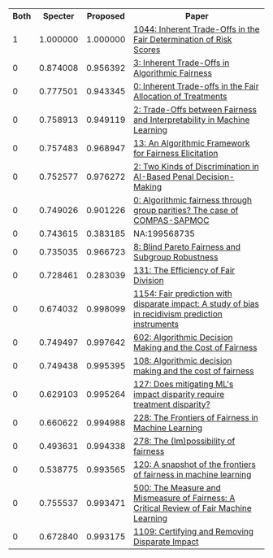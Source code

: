<html><table><tr>
<th>Both</th>
<th>Specter</th>
<th>Proposed</th>
<th>Paper</th>
</tr>
<tr>
<td>1</td>
<td>1.000000</td>
<td>1.000000</td>
<td><a href="https://www.semanticscholar.org/paper/ed6297433cfc580837e87592f550cc96296c7d0a">1044: Inherent Trade-Offs in the Fair Determination of Risk Scores</a></td>
</tr>
<tr>
<td>0</td>
<td>0.874008</td>
<td>0.956392</td>
<td><a href="https://www.semanticscholar.org/paper/5b36c8e09e64f3d7132b83b3cdca07baa4581355">3: Inherent Trade-Offs in Algorithmic Fairness</a></td>
</tr>
<tr>
<td>0</td>
<td>0.777501</td>
<td>0.943345</td>
<td><a href="https://www.semanticscholar.org/paper/8554e8e105c652214d4d23c53c410dd570b0750c">0: Inherent Trade-offs in the Fair Allocation of Treatments</a></td>
</tr>
<tr>
<td>0</td>
<td>0.758913</td>
<td>0.949119</td>
<td><a href="https://www.semanticscholar.org/paper/da1a0f1eadc21452fbd5f61f13429020a6018d7a">2: Trade-Offs between Fairness and Interpretability in Machine Learning</a></td>
</tr>
<tr>
<td>0</td>
<td>0.757483</td>
<td>0.968947</td>
<td><a href="https://www.semanticscholar.org/paper/0f2fc6432b75b5023f684ffaaa933147a4f09de8">13: An Algorithmic Framework for Fairness Elicitation</a></td>
</tr>
<tr>
<td>0</td>
<td>0.752577</td>
<td>0.976272</td>
<td><a href="https://www.semanticscholar.org/paper/77702f418b32a9d3b484f00a495b27543fb1a837">2: Two Kinds of Discrimination in AI-Based Penal Decision-Making</a></td>
</tr>
<tr>
<td>0</td>
<td>0.749026</td>
<td>0.901226</td>
<td><a href="https://www.semanticscholar.org/paper/15f60f048ed4f61e8a33aacb355ed14b17285e50">0: Algorithmic fairness through group parities? The case of COMPAS-SAPMOC</a></td>
</tr>
<tr>
<td>0</td>
<td>0.743615</td>
<td>0.383185</td>
<td>NA:199568735</td>
</tr>
<tr>
<td>0</td>
<td>0.735035</td>
<td>0.966723</td>
<td><a href="https://www.semanticscholar.org/paper/14d8d5e612028842d35cb5865f8fecf9ecc63c00">8: Blind Pareto Fairness and Subgroup Robustness</a></td>
</tr>
<tr>
<td>0</td>
<td>0.728461</td>
<td>0.283039</td>
<td><a href="https://www.semanticscholar.org/paper/9584337ff349bcbc7cf24026a4b32c2df0e2b5c4">131: The Efficiency of Fair Division</a></td>
</tr>
<tr>
<td>0</td>
<td>0.674032</td>
<td>0.998099</td>
<td><a href="https://www.semanticscholar.org/paper/37f5d47019f467c74acff22a38ffd4b98bdcb5d4">1154: Fair prediction with disparate impact: A study of bias in recidivism prediction instruments</a></td>
</tr>
<tr>
<td>0</td>
<td>0.749497</td>
<td>0.997642</td>
<td><a href="https://www.semanticscholar.org/paper/57797e2432b06dfbb7debd6f13d0aab45d374426">602: Algorithmic Decision Making and the Cost of Fairness</a></td>
</tr>
<tr>
<td>0</td>
<td>0.749438</td>
<td>0.995395</td>
<td><a href="https://www.semanticscholar.org/paper/dfa4de77d74b205809fae2eee519b79ea53245fe">108: Algorithmic decision making and the cost of fairness</a></td>
</tr>
<tr>
<td>0</td>
<td>0.629103</td>
<td>0.995264</td>
<td><a href="https://www.semanticscholar.org/paper/932404745d960291925b3f27b71734dff5b23633">127: Does mitigating ML's impact disparity require treatment disparity?</a></td>
</tr>
<tr>
<td>0</td>
<td>0.660622</td>
<td>0.994988</td>
<td><a href="https://www.semanticscholar.org/paper/8285e1b5536ce11d55462ae757f61c75ec6773c6">228: The Frontiers of Fairness in Machine Learning</a></td>
</tr>
<tr>
<td>0</td>
<td>0.493631</td>
<td>0.994338</td>
<td><a href="https://www.semanticscholar.org/paper/e871b09f4c06ce670531b64617a34322cb062333">278: The (Im)possibility of fairness</a></td>
</tr>
<tr>
<td>0</td>
<td>0.538775</td>
<td>0.993565</td>
<td><a href="https://www.semanticscholar.org/paper/48336cd6e6aa2e94446e2be6bbbb7ce2c3815c5c">120: A snapshot of the frontiers of fairness in machine learning</a></td>
</tr>
<tr>
<td>0</td>
<td>0.755537</td>
<td>0.993471</td>
<td><a href="https://www.semanticscholar.org/paper/acd6de3ac2a3d9449aae51b87fbb03f6f0020954">500: The Measure and Mismeasure of Fairness: A Critical Review of Fair Machine Learning</a></td>
</tr>
<tr>
<td>0</td>
<td>0.672840</td>
<td>0.993175</td>
<td><a href="https://www.semanticscholar.org/paper/0fee3b6c72f7676b4934651e517d0a328048c600">1109: Certifying and Removing Disparate Impact</a></td>
</tr>
</table></html>
